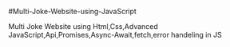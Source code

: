 #Multi-Joke-Website-using-JavaScript

Multi Joke Website using Html,Css,Advanced JavaScript,Api,Promises,Async-Await,fetch,error handeling in JS

